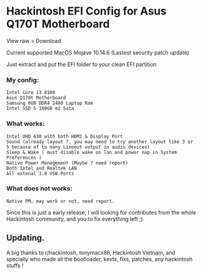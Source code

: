 # Hackintosh EFI Config for Asus Q170T Motherboard

View raw = Download

Current supported MacOS Mojave 10.14.6 (Lastest security patch update)

Just extract and put the EFI folder to your clean EFI partition 

### My config: 
```
Intel Core i3 8100
Asus Q170t Motherboard
Samsung 8GB DDR4 2400 Laptop Ram
Intel SSD 5 180GB m2 Sata
```

### What works:
```
Intel UHD 630 with both HDMI & Display Port
Sound (already layout 7, you may need to try another layout like 3 or 5 because of to many Lineout output in audio devices)
Sleep & Wake ( must disable wake on lan and power nap in System Preferences )
Native Power Management (Maybe ? need report)
Both Intel and Realtek LAN
All extenal 3.0 USB Ports
```

### What does not works:
```
Native PM, may work or not, need report.
```

Since this is just a early release, I will looking for contributes from the whole Hackintosh community, and you to fix everything left ;)

## Updating.

A big thanks to r/hackintosh, tonymacx86, Hackintosh Vietnam, and specially who made all the bootloader, kexts, fixs, patches, any hackintosh stuffs !
